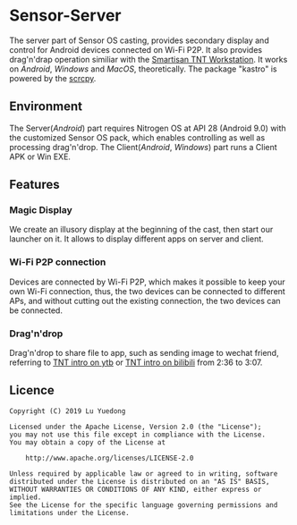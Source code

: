 # Sensor-Server

The server part of Sensor OS casting, provides secondary display and control for Android devices connected on Wi-Fi P2P.
It also provides drag'n'drap operation similiar with the [Smartisan TNT Workstation](https://www.smartisan.com/tnt/overview).
It works on _Android_, _Windows_ and _MacOS_, theoretically.
The package "kastro" is powered by the [scrcpy](https://github.com/Genymobile/scrcpy).



## Environment

The Server(_Android_) part requires Nitrogen OS at API 28 (Android 9.0) with the customized Sensor OS pack, which enables controlling as well as processing drag'n'drop.
The Client(_Android_, _Windows_) part runs a Client APK or Win EXE.

## Features

### Magic Display

We create an illusory display at the beginning of the cast, then start our launcher on it.
It allows to display different apps on server and client.

### Wi-Fi P2P connection

Devices are connected by Wi-Fi P2P, which makes it possible to keep your own Wi-Fi connection, thus, the two devices can be connected to different APs, and without cutting out the existing connection, the two devices can be connected.

### Drag'n'drop

Drag'n'drop to share file to app, such as sending image to wechat friend, referring to [TNT intro on ytb](https://www.youtube.com/watch?v=i9bc2ko-a8k) or [TNT intro on bilibili](https://www.bilibili.com/video/av39075190) from 2:36 to 3:07.

## Licence

    Copyright (C) 2019 Lu Yuedong

    Licensed under the Apache License, Version 2.0 (the "License");
    you may not use this file except in compliance with the License.
    You may obtain a copy of the License at

        http://www.apache.org/licenses/LICENSE-2.0

    Unless required by applicable law or agreed to in writing, software
    distributed under the License is distributed on an "AS IS" BASIS,
    WITHOUT WARRANTIES OR CONDITIONS OF ANY KIND, either express or implied.
    See the License for the specific language governing permissions and
    limitations under the License.
